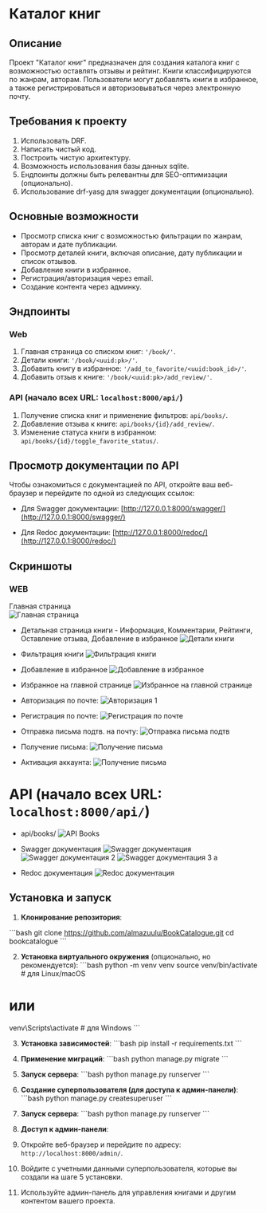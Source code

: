 # Каталог книг

## Описание

Проект "Каталог книг" предназначен для создания каталога книг с возможностью оставлять отзывы и рейтинг. Книги классифицируются по жанрам, авторам. Пользователи могут добавлять книги в избранное, а также регистрироваться и авторизовываться через электронную почту.

## Требования к проекту

1. Использовать DRF.
2. Написать чистый код.
3. Построить чистую архитектуру.
4. Возможность использования базы данных sqlite.
5. Ендпоинты должны быть релевантны для SEO-оптимизации (опционально).
6. Использование drf-yasg для swagger документации (опционально).

## Основные возможности

- Просмотр списка книг с возможностью фильтрации по жанрам, авторам и дате публикации.
- Просмотр деталей книги, включая описание, дату публикации и список отзывов.
- Добавление книги в избранное.
- Регистрация/авторизация через email.
- Создание контента через админку.

## Эндпоинты

### Web

1. Главная страница со списком книг: `'/book/'`.
2. Детали книги: `'/book/<uuid:pk>/'`.
3. Добавить книгу в избранное: `'/add_to_favorite/<uuid:book_id>/'`.
4. Добавить отзыв к книге: `'/book/<uuid:pk>/add_review/'`.

### API (начало всех URL: `localhost:8000/api/`)

1. Получение списка книг и применение фильтров: `api/books/`.
2. Добавление отзыва к книге: `api/books/{id}/add_review/`.
3. Изменение статуса книги в избранном: `api/books/{id}/toggle_favorite_status/`.

## Просмотр документации по API

Чтобы ознакомиться с документацией по API, откройте ваш веб-браузер и перейдите по одной из следующих ссылок:

- Для Swagger документации:
  [http://127.0.0.1:8000/swagger/](http://127.0.0.1:8000/swagger/)

- Для Redoc документации:
  [http://127.0.0.1:8000/redoc/](http://127.0.0.1:8000/redoc/)


## Скриншоты

### WEB   
Главная страница  
![Главная страница](bookcatalogue/screenshots/homepage.png)

- Детальная страница книги - Информация, Комментарии, Рейтинги, Оставление отзыва, Добавление в избранное 
![Детали книги](bookcatalogue/screenshots/detail_page.png)

- Фильтрация книги
![Фильтрация книги](bookcatalogue/screenshots/filter_book.png)

- Добавление в избранное
![Добавление в избранное](bookcatalogue/screenshots/detail_page_unsave.png)

- Избранное на главной странице
![Избранное на главной странице](bookcatalogue/screenshots/saved_books.png)

- Авторизация по почте:
![Авторизация 1](bookcatalogue/screenshots/mail_author1.png)

- Регистрация по почте:
![Регистрация по почте](bookcatalogue/screenshots/registration.png)

- Отправка письма подтв. на почту:
![Отправка письма подтв](bookcatalogue/screenshots/email_conf_send.png)

- Получение письма:
![Получение письма](bookcatalogue/screenshots/email_get.png)

- Активация аккаунта:
![Получение письма](bookcatalogue/screenshots/activate_account.png)


# API (начало всех URL: `localhost:8000/api/`)

- api/books/
![API Books](bookcatalogue/screenshots/api_books.png)

- Swagger документация
![Swagger документация](bookcatalogue/screenshots/api_swagger.png)
![Swagger документация 2](bookcatalogue/screenshots/api_swagger_example1.png)
![Swagger документация 3](bookcatalogue/screenshots/api_swagger_example2.png)
a
- Redoc документация
![Redoc документация](bookcatalogue/screenshots/api_redoc.png)

## Установка и запуск

1. **Клонирование репозитория**:

\```bash
git clone https://github.com/almazuulu/BookCatalogue.git
cd bookcatalogue
\```

2. **Установка виртуального окружения** (опционально, но рекомендуется):
\```bash
python -m venv venv
source venv/bin/activate  # для Linux/macOS
# или
venv\Scripts\activate     # для Windows
\```

3. **Установка зависимостей**:
\```bash
pip install -r requirements.txt
\```

4. **Применение миграций**:
\```bash
python manage.py migrate
\```

5. **Запуск сервера**:
\```bash
python manage.py runserver
\```

6. **Создание суперпользователя (для доступа к админ-панели)**:
\```bash
python manage.py createsuperuser
\```

7. **Запуск сервера**:
\```bash
python manage.py runserver
\```

8. **Доступ к админ-панели**:

1. Откройте веб-браузер и перейдите по адресу: `http://localhost:8000/admin/`.

2. Войдите с учетными данными суперпользователя, которые вы создали на шаге 5 установки.

3. Используйте админ-панель для управления книгами и другим контентом вашего проекта.


